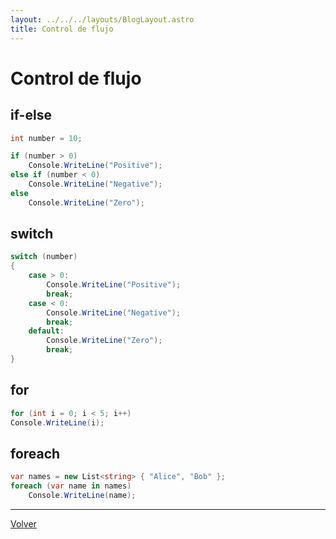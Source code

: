 ```yaml
---
layout: ../../../layouts/BlogLayout.astro
title: Control de flujo
---
```


# Control de flujo

## if-else

```csharp
int number = 10;

if (number > 0)
    Console.WriteLine("Positive");
else if (number < 0)
    Console.WriteLine("Negative");
else
    Console.WriteLine("Zero");
```

## switch

```csharp
switch (number)
{
    case > 0:
        Console.WriteLine("Positive");
        break;
    case < 0:
        Console.WriteLine("Negative");
        break;
    default:
        Console.WriteLine("Zero");
        break;
}
```

## for

```csharp
for (int i = 0; i < 5; i++)
Console.WriteLine(i);
```

## foreach

```csharp
var names = new List<string> { "Alice", "Bob" };
foreach (var name in names)
    Console.WriteLine(name);
```

<hr>

<p class="link-back-container">
  <a class="link-back" href="/blog/csharp">Volver</a>
</p>
